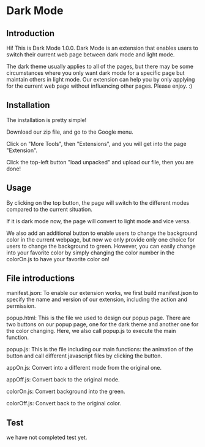 # Dark Mode

## Introduction

Hi! This is Dark Mode 1.0.0. Dark Mode is an extension that enables users to switch their current web page between dark mode and light mode. 

The dark theme usually applies to all of the pages, but there may be some circumstances where you only want dark mode for a specific page but maintain others in light mode. Our extension can help you by only applying for the current web page without influencing other pages. Please enjoy. :)

## Installation

The installation is pretty simple! 

Download our zip file, and go to the Google menu. 

Click on "More Tools", then "Extensions", and you will get into the page "Extension".

Click the top-left button "load unpacked" and upload our file, then you are done!

## Usage

By clicking on the top button, the page will switch to the different modes compared to the current situation.

If it is dark mode now, the page will convert to light mode and vice versa.

We also add an additional button to enable users to change the background color in the current webpage, but now we only provide only one choice for users to change the background to green. However, you can easily change into your favorite color by simply changing the color number in the colorOn.js to have your favorite color on!

## File introductions 

manifest.json: To enable our extension works, we first build manifest.json to specify the name and version of our extension, including the action and permission.

popup.html: This is the file we used to design our popup page. There are two buttons on our popup page, one for the dark theme and another one for the color changing. Here, we also call popup.js to execute the main function.

popup.js: This is the file including our main functions: the animation of the button and call different javascript files by clicking the button.

appOn.js: Convert into a different mode from the original one.

appOff.js: Convert back to the original mode.

colorOn.js: Convert background into the green.

colorOff.js: Convert back to the original color.

## Test

we have not completed test yet.


